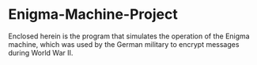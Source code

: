 # Enigma-Machine-Project
Enclosed herein is the program that simulates the operation of the Enigma machine, which was used by the German military to encrypt messages during World War II.
